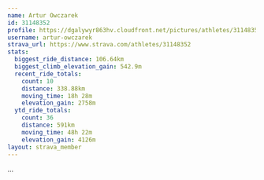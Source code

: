 ```yaml
---
name: Artur Owczarek
id: 31148352
profile: https://dgalywyr863hv.cloudfront.net/pictures/athletes/31148352/15906846/1/large.jpg
username: artur-owczarek
strava_url: https://www.strava.com/athletes/31148352
stats:
  biggest_ride_distance: 106.64km
  biggest_climb_elevation_gain: 542.9m
  recent_ride_totals:
    count: 10
    distance: 338.88km
    moving_time: 18h 28m
    elevation_gain: 2758m
  ytd_ride_totals:
    count: 36
    distance: 591km
    moving_time: 48h 22m
    elevation_gain: 4126m
layout: strava_member
--- 
```

...
